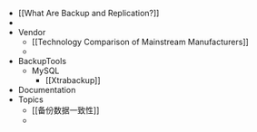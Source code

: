- [[What Are Backup and Replication?]]
-
- Vendor
	- [[Technology Comparison of Mainstream Manufacturers]]
	-
- BackupTools
	- MySQL
		- [[Xtrabackup]]
- Documentation
- Topics
	- [[备份数据一致性]]
	-